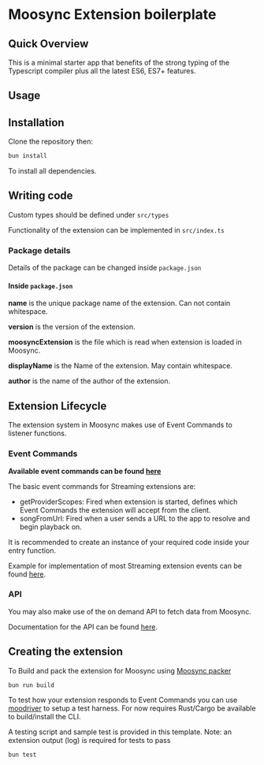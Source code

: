 # Moosync Extension boilerplate

## Quick Overview

This is a minimal starter app that benefits of the strong typing of the Typescript compiler plus all the latest ES6, ES7+ features.


## Usage

## Installation

Clone the repository then:

``` bash
bun install
```

To install all dependencies.

## Writing code

Custom types should be defined under `src/types`

Functionality of the extension can be implemented in `src/index.ts`

### Package details

Details of the package can be changed inside `package.json`

#### Inside `package.json`

**name** is the unique package name of the extension. Can not contain whitespace.

**version** is the version of the extension.

**moosyncExtension** is the file which is read when extension is loaded in Moosync.

**displayName** is the Name of the extension. May contain whitespace.

**author** is the name of the author of the extension.

## Extension Lifecycle

The extension system in Moosync makes use of Event Commands to listener functions.

### Event Commands

**Available event commands can be found [here](https://moosync.app/extensions-sdk/wasm-extension-js/docs/interfaces/ExtensionAPI.html#on)**

The basic event commands for Streaming extensions are:

- getProviderScopes: Fired when extension is started, defines which Event Commands the extension will accept from the client.
- songFromUrl: Fired when a user sends a URL to the app to resolve and begin playback on.

It is recommended to create an instance of your required code inside your entry function.

Example for implementation of most Streaming extension events can be found [here](https://github.com/Moosync/moosync-exts/blob/v2/soundcloud/src/index.ts).

### API

You may also make use of the on demand API to fetch data from Moosync.

Documentation for the API can be found [here](https://moosync.app/extensions-sdk/wasm-extension-js/docs/interfaces/ExtensionAPI.html).

## Creating the extension

To Build and pack the extension for Moosync using [Moosync packer](https://github.com/Moosync/extension-packer)

``` bash
bun run build
```

To test how your extension responds to Event Commands you can use [moodriver](https://github.com/Moosync/moodriver) to setup a test harness.
For now requires Rust/Cargo be available to build/install the CLI.

A testing script and sample test is provided in this template. Note: an extension output (log) is required for tests to pass

```bash
bun test
```